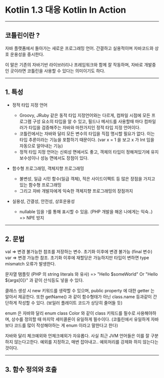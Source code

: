 # Kotlin 1.3 대응 Kotlin In Action 

--- 

## 코틀린이란 ?

자바 플랫폼에서 돌아가는 새로운 프로그래밍 언어. 간결하고 실용적이며 자바코드와 상호 운용성을 중시한다. 

이 말은 기존의 자바기반 라이브러리나 프레임워크와 함께 잘 작동하며, 자바로 개발중인 곳이라면 코틀린을 사용할 수 있다는 의미이기도 하다.

---

## 1. 특성

* 정적 타입 지정 언어
  * Groovy, JRuby 같은 동적 타입 지정언어와는 다르게, 컴파일 시점에 모든 프로그램 구성 요소의 타입을 알 수 있고, 필드나 메서드를 사용할때 마다 컴파일러가 타입을 검증해주는 자바와 마찬가지인 정적 타입 지정 언어이다.
  * 코틀린에서는 자바와 달리 모든 변수의 타입을 직접 명시할 필요가 없다. 이는 타입 추론이라는 기능을 포함하기 때문이다. (var x = 1 을 보고 x 가 Int 임을 자동으로 알아내는 기능)
  * 정적 타입 지정 언어는 신뢰성 면에서도 좋고, 객체의 타입이 정해져있기에 유지보수성이나 성능 면에서도 장점이 있다.
  
* 함수형 프로그래밍, 객체지향 프로그래밍 
  * 불변성, 일급 시민 함수(일급 객체), 적은 사이드이펙트 등 많은 장점을 가지고 있는 함수형 프로그래밍
  * 그리고 자바 개발자에게 익숙한 객체지향 프로그래밍의 장점까지

* 실용성, 간결성, 안전성, 상호운용성
  * nullable 임을 `?`를 통해 표시할 수 있음. (PHP 개발을 해온 나에게는 익숙..) => NPE 방지

---

## 2. 문법

val => 변경 불가능한 참조를 저장하는 변수. 초기화 이후에 변경 불가능 (final 변수)
var => 변경 가능한 참조. 초기화 이후에 재할당은 가능하지만 타입이 변하면 type mismatch 오류가 발생한다.

문자열 탬플릿 (PHP 의 string literals 와 유사) => "Hello $someWorld" Or "Hello ${args[0]}" 과 같이 산식등도 넣을 수 있다.

클래스 생성 시 new 키워드를 생략할 수 있으며, public property 에 대한 getter 는 알아서 제공한다. 또한 getName() 과 같이 함수형태가 아닌 class.name 등과같이 간단하게 작성할 수 있다. (보일러 플레이트 코드가 상당히 줄어들 듯)

enum 은 자바와 달리 enum class Color 와 같이 class 키워드를 필수로 사용해야하며, 상수를 정의할 때 마지막 세미콜론이 유일하게 필수이다. (코틀린에서 유일하게 자바보다 코드를 많이 작성해야하는 게 enum 이라고 말한다고 한다)

자바와 달리 체크예외와 언체크예외가 자유롭다. 사실 최근 JVM 언어들은 이를 잘 구분하지 않는다고한다. 예외를 지정하고, 매번 잡아내고.. 예외처리를 강제화 하지 않는다는 것이다.

---

## 3. 함수 정의와 호출

